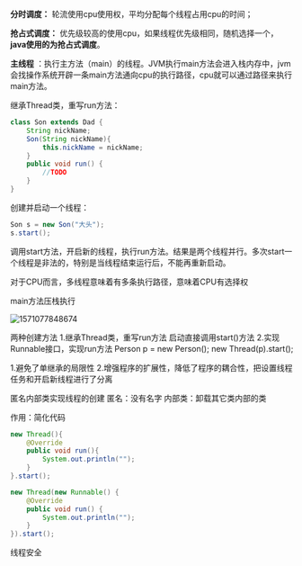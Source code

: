 



**分时调度：**
轮流使用cpu使用权，平均分配每个线程占用cpu的时间；

**抢占式调度：**
优先级较高的使用cpu，如果线程优先级相同，随机选择一个，**java使用的为抢占式调度**。



**主线程** ：执行主方法（main）的线程。JVM执行main方法会进入栈内存中，jvm会找操作系统开辟一条main方法通向cpu的执行路径，cpu就可以通过路径来执行main方法。

继承Thread类，重写run方法：

```java
class Son extends Dad {
   	String nickName;
   	Son(String nickName){
   		this.nickName = nickName;
   	}
   	public void run() {
   		//TODO
   	}
}
```

创建并启动一个线程：

```java
Son s = new Son("大头");
s.start();
```

调用start方法，开启新的线程，执行run方法。结果是两个线程并行。多次start一个线程是非法的，特别是当线程结束运行后，不能再重新启动。


对于CPU而言，多线程意味着有多条执行路径，意味着CPU有选择权

main方法压栈执行

![1571077848674](C:\Users\Administrator\AppData\Roaming\Typora\typora-user-images\1571077848674.png)




两种创建方法
1.继承Thread类，重写run方法
启动直接调用start()方法
2.实现Runnable接口，实现run方法
Person p = new Person();
new Thread(p).start();

1.避免了单继承的局限性
2.增强程序的扩展性，降低了程序的耦合性，把设置线程任务和开启新线程进行了分离



匿名内部类实现线程的创建
匿名：没有名字
内部类：卸载其它类内部的类

作用：简化代码
```java
new Thread(){
	@Override
	public void run(){
		System.out.println("");
	}
}.start();
```

```java
new Thread(new Runnable() {
	@Override
	public void run() {
		System.out.println("");
	}
}).start();
```



线程安全














